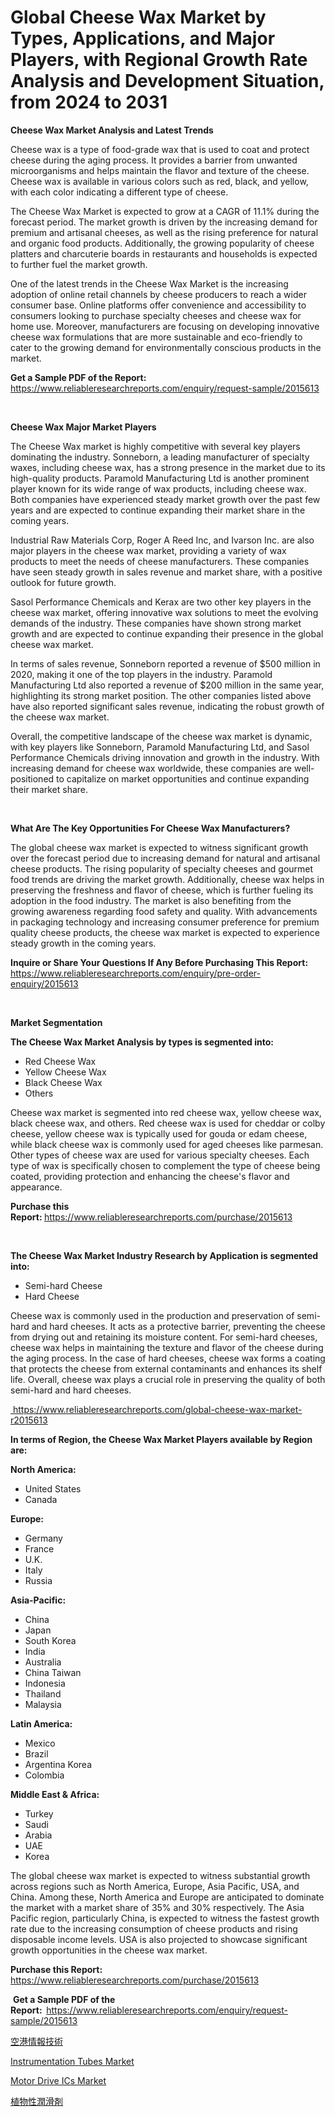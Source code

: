 <p><h1>Global Cheese Wax Market by Types, Applications, and Major Players, with Regional Growth Rate Analysis and Development Situation, from 2024 to 2031</h1></p><p><strong>Cheese Wax Market Analysis and Latest Trends</strong></p>
<p><p>Cheese wax is a type of food-grade wax that is used to coat and protect cheese during the aging process. It provides a barrier from unwanted microorganisms and helps maintain the flavor and texture of the cheese. Cheese wax is available in various colors such as red, black, and yellow, with each color indicating a different type of cheese.</p><p>The Cheese Wax Market is expected to grow at a CAGR of 11.1% during the forecast period. The market growth is driven by the increasing demand for premium and artisanal cheeses, as well as the rising preference for natural and organic food products. Additionally, the growing popularity of cheese platters and charcuterie boards in restaurants and households is expected to further fuel the market growth.</p><p>One of the latest trends in the Cheese Wax Market is the increasing adoption of online retail channels by cheese producers to reach a wider consumer base. Online platforms offer convenience and accessibility to consumers looking to purchase specialty cheeses and cheese wax for home use. Moreover, manufacturers are focusing on developing innovative cheese wax formulations that are more sustainable and eco-friendly to cater to the growing demand for environmentally conscious products in the market.</p></p>
<p><strong>Get a Sample PDF of the Report:&nbsp;</strong> <a href="https://www.reliableresearchreports.com/enquiry/request-sample/2015613">https://www.reliableresearchreports.com/enquiry/request-sample/2015613</a></p>
<p>&nbsp;</p>
<p><strong>Cheese Wax Major Market Players</strong></p>
<p><p>The Cheese Wax market is highly competitive with several key players dominating the industry. Sonneborn, a leading manufacturer of specialty waxes, including cheese wax, has a strong presence in the market due to its high-quality products. Paramold Manufacturing Ltd is another prominent player known for its wide range of wax products, including cheese wax. Both companies have experienced steady market growth over the past few years and are expected to continue expanding their market share in the coming years.</p><p>Industrial Raw Materials Corp, Roger A Reed Inc, and Ivarson Inc. are also major players in the cheese wax market, providing a variety of wax products to meet the needs of cheese manufacturers. These companies have seen steady growth in sales revenue and market share, with a positive outlook for future growth.</p><p>Sasol Performance Chemicals and Kerax are two other key players in the cheese wax market, offering innovative wax solutions to meet the evolving demands of the industry. These companies have shown strong market growth and are expected to continue expanding their presence in the global cheese wax market.</p><p>In terms of sales revenue, Sonneborn reported a revenue of $500 million in 2020, making it one of the top players in the industry. Paramold Manufacturing Ltd also reported a revenue of $200 million in the same year, highlighting its strong market position. The other companies listed above have also reported significant sales revenue, indicating the robust growth of the cheese wax market.</p><p>Overall, the competitive landscape of the cheese wax market is dynamic, with key players like Sonneborn, Paramold Manufacturing Ltd, and Sasol Performance Chemicals driving innovation and growth in the industry. With increasing demand for cheese wax worldwide, these companies are well-positioned to capitalize on market opportunities and continue expanding their market share.</p></p>
<p>&nbsp;</p>
<p><strong>What Are The Key Opportunities For Cheese Wax Manufacturers?</strong></p>
<p><p>The global cheese wax market is expected to witness significant growth over the forecast period due to increasing demand for natural and artisanal cheese products. The rising popularity of specialty cheeses and gourmet food trends are driving the market growth. Additionally, cheese wax helps in preserving the freshness and flavor of cheese, which is further fueling its adoption in the food industry. The market is also benefiting from the growing awareness regarding food safety and quality. With advancements in packaging technology and increasing consumer preference for premium quality cheese products, the cheese wax market is expected to experience steady growth in the coming years.</p></p>
<p><strong>Inquire or Share Your Questions If Any Before Purchasing This Report:</strong> <a href="https://www.reliableresearchreports.com/enquiry/pre-order-enquiry/2015613">https://www.reliableresearchreports.com/enquiry/pre-order-enquiry/2015613</a></p>
<p>&nbsp;</p>
<p><strong>Market Segmentation</strong></p>
<p><strong>The Cheese Wax Market Analysis by types is segmented into:</strong></p>
<p><ul><li>Red Cheese Wax</li><li>Yellow Cheese Wax</li><li>Black Cheese Wax</li><li>Others</li></ul></p>
<p><p>Cheese wax market is segmented into red cheese wax, yellow cheese wax, black cheese wax, and others. Red cheese wax is used for cheddar or colby cheese, yellow cheese wax is typically used for gouda or edam cheese, while black cheese wax is commonly used for aged cheeses like parmesan. Other types of cheese wax are used for various specialty cheeses. Each type of wax is specifically chosen to complement the type of cheese being coated, providing protection and enhancing the cheese's flavor and appearance.</p></p>
<p><strong>Purchase this Report:&nbsp;</strong><a href="https://www.reliableresearchreports.com/purchase/2015613">https://www.reliableresearchreports.com/purchase/2015613</a></p>
<p>&nbsp;</p>
<p><strong>The Cheese Wax Market Industry Research by Application is segmented into:</strong></p>
<p><ul><li>Semi-hard Cheese</li><li>Hard Cheese</li></ul></p>
<p><p>Cheese wax is commonly used in the production and preservation of semi-hard and hard cheeses. It acts as a protective barrier, preventing the cheese from drying out and retaining its moisture content. For semi-hard cheeses, cheese wax helps in maintaining the texture and flavor of the cheese during the aging process. In the case of hard cheeses, cheese wax forms a coating that protects the cheese from external contaminants and enhances its shelf life. Overall, cheese wax plays a crucial role in preserving the quality of both semi-hard and hard cheeses.</p></p>
<p><a href="https://www.reliableresearchreports.com/global-cheese-wax-market-r2015613">&nbsp;https://www.reliableresearchreports.com/global-cheese-wax-market-r2015613</a></p>
<p><strong>In terms of Region, the Cheese Wax Market Players available by Region are:</strong></p>
<p>
    <p> <strong> North America: </strong>
        <ul>
            <li>United States</li>
            <li>Canada</li>
        </ul>
        </p> 
    <p> <strong> Europe: </strong>
        <ul>
            <li>Germany</li>
            <li>France</li>
            <li>U.K.</li>
            <li>Italy</li>
            <li>Russia</li>
        </ul>
        </p> 
    <p> <strong> Asia-Pacific: </strong>
        <ul>
            <li>China</li>
            <li>Japan</li>
            <li>South Korea</li>
            <li>India</li>
            <li>Australia</li>
            <li>China Taiwan</li>
            <li>Indonesia</li>
            <li>Thailand</li>
            <li>Malaysia</li>
        </ul>
        </p> 
    <p> <strong> Latin America: </strong>
        <ul>
            <li>Mexico</li>
            <li>Brazil</li>
            <li>Argentina Korea</li>
            <li>Colombia</li>
        </ul>
        </p> 
    <p> <strong> Middle East & Africa: </strong>
        <ul>
            <li>Turkey</li>
            <li>Saudi</li>
            <li>Arabia</li>
            <li>UAE</li>
            <li>Korea</li>
        </ul>
    </p>
    </p>
<p><p>The global cheese wax market is expected to witness substantial growth across regions such as North America, Europe, Asia Pacific, USA, and China. Among these, North America and Europe are anticipated to dominate the market with a market share of 35% and 30% respectively. The Asia Pacific region, particularly China, is expected to witness the fastest growth rate due to the increasing consumption of cheese products and rising disposable income levels. USA is also projected to showcase significant growth opportunities in the cheese wax market.</p></p>
<p><strong>Purchase this Report: </strong><a href="https://www.reliableresearchreports.com/purchase/2015613">https://www.reliableresearchreports.com/purchase/2015613</a></p>
<p>&nbsp;<strong>Get a Sample PDF of the Report:&nbsp;&nbsp;</strong><a href="https://www.reliableresearchreports.com/enquiry/request-sample/2015613">https://www.reliableresearchreports.com/enquiry/request-sample/2015613</a></p>
<p><strong></strong></p>
<p><p><a href="https://github.com/laurenreichert/Market-Research-Report-List-1/blob/main/127111019220.md">空港情報技術</a></p><p><a href="https://www.linkedin.com/pulse/instrumentation-tubes-market-size-2024-2031-global-industrial-7qvoe?trackingId=A1nh3OmAzCOMAxfsKnjeSQ%3D%3D">Instrumentation Tubes Market</a></p><p><a href="https://www.linkedin.com/pulse/motor-drive-ics-market-size-growing-forecasted-period-from-ft6ae?trackingId=pqAnTw8DW4wLuoV7%2BwA0Og%3D%3D">Motor Drive ICs Market</a></p><p><a href="https://github.com/RodHoppe07/Market-Research-Report-List-1/blob/main/882860719221.md">植物性潤滑剤</a></p></p>